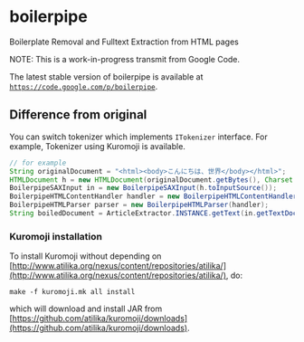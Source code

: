 boilerpipe
==========

Boilerplate Removal and Fulltext Extraction from HTML pages

NOTE: This is a work-in-progress transmit from Google Code.

The latest stable version of boilerpipe is available at [`https://code.google.com/p/boilerpipe`](https://code.google.com/p/boilerpipe).

## Difference from original

You can switch tokenizer which implements `ITokenizer` interface. For example, Tokenizer using Kuromoji is available.

```java
// for example
String originalDocument = "<html><body>こんにちは、世界</body></html>";
HTMLDocument h = new HTMLDocument(originalDocument.getBytes(), Charset.forName("UTF-8"));
BoilerpipeSAXInput in = new BoilerpipeSAXInput(h.toInputSource());
BoilerpipeHTMLContentHandler handler = new BoilerpipeHTMLContentHandler(new KuromojiTokenizer(Tokenizer.Mode.SEARCH));
BoilerpipeHTMLParser parser = new BoilerpipeHTMLParser(handler);
String boiledDocument = ArticleExtractor.INSTANCE.getText(in.getTextDocument(parser));
```

### Kuromoji installation

To install Kuromoji without depending on [http://www.atilika.org/nexus/content/repositories/atilika/](http://www.atilika.org/nexus/content/repositories/atilika/), do:

```
make -f kuromoji.mk all install
```

which will download and install JAR from [https://github.com/atilika/kuromoji/downloads](https://github.com/atilika/kuromoji/downloads).

